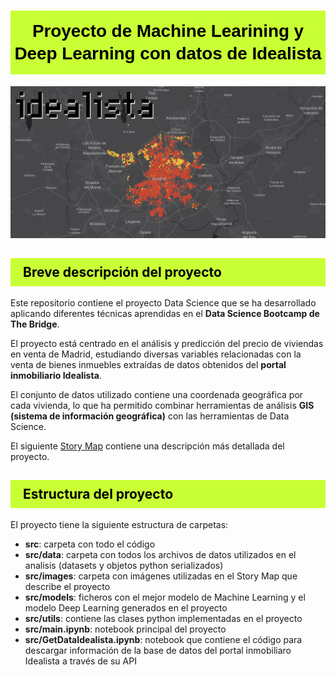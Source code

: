 <a id="top"></a><h1 style="background:#C9FF35; border:0; color:black; padding-top:15px; padding-bottom:15px; text-align: center; font: normal 1rem/1.5rem 'bernino-regular',Verdana,Arial,Geneva,sans-serif !important; font-weight: 700 !important; font-size: 1.75rem !important; line-height: 2.25rem !important; letter-spacing: -0.00625rem !important; vertical-align: baseline !important;">Proyecto de Machine Learining y Deep Learning con datos de Idealista</h1>

![logo](logo_project.jpg)

<a id="proyecto"></a><h2 style='background:#C9FF35; border:0; color:black; padding-top:10px; padding-bottom:10px; padding-left:20px'>Breve descripción del proyecto</h2>

Este repositorio contiene el proyecto Data Science que se ha desarrollado aplicando diferentes técnicas aprendidas en el **Data Science Bootcamp de The Bridge**.

El proyecto está centrado en el análisis y predicción del precio de viviendas en venta de Madrid, estudiando diversas variables relacionadas con la venta de bienes inmuebles extraídas de datos obtenidos del **portal inmobiliario Idealista**.

El conjunto de datos utilizado contiene una coordenada geográfica por cada vivienda, lo que ha permitido combinar herramientas de análisis **GIS (sistema de información geográfica)** con las herramientas de Data Science.

El siguiente [Story Map](https://storymaps.arcgis.com/stories/6cc01a1558154305aa16e974cd669584) contiene una descripción más detallada del proyecto.

<a id="proyecto"></a><h2 style='background:#C9FF35; border:0; color:black; padding-top:10px; padding-bottom:10px; padding-left:20px'>Estructura del proyecto</h2>

El proyecto tiene la siguiente estructura de carpetas:
- **src**: carpeta con todo el código
- **src/data**: carpeta con todos los archivos de datos utilizados en el analisis (datasets y objetos python serializados)
- **src/images**: carpeta con imágenes utilizadas en el Story Map que describe el proyecto
- **src/models**: ficheros con el mejor modelo de Machine Learning y el modelo Deep Learning generados en el proyecto
- **src/utils**: contiene las clases python implementadas en el proyecto
- **src/main.ipynb**: notebook principal del proyecto
- **src/GetDataIdealista.ipynb**: notebook que contiene el código para descargar información de la base de datos del portal inmobiliaro Idealista a través de su API

